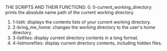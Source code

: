 THE SCRIPTS AND THEIR FUNCTIONS:
0. 0-current_working_directory: prints the absolute name path of the current working directory.
1. 1-listit: displays the contents lists of your current working directory.
2. 2-bring_me_home: changes the working directory to the user's home directory.
3. 3-listfiles: display current directory contents in a long format.
4. 4-listmorefiles: display current directory contents, including hidden files.
